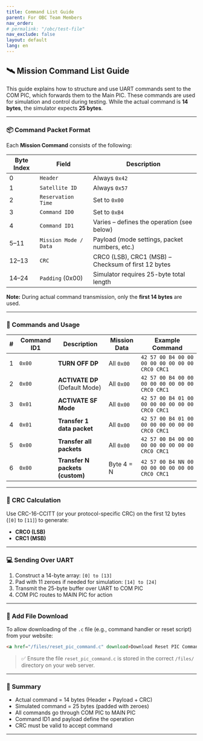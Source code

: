 ```yaml
---
title: Command List Guide 
parent: For OBC Team Members
nav_order: 
# permalink: "/obc/test-file"
nav_exclude: false
layout: default
lang: en
---
```


## 🛰️ Mission Command List Guide 

This guide explains how to structure and use UART commands sent to the COM PIC, which forwards them to the Main PIC. These commands are used for simulation and control during testing. While the actual command is **14 bytes**, the simulator expects **25 bytes**.

---

### 📦 Command Packet Format

Each **Mission Command** consists of the following:

| Byte Index | Field                 | Description                                         |
| ---------- | --------------------- | --------------------------------------------------- |
| 0          | `Header`              | Always `0x42`                                       |
| 1          | `Satellite ID`        | Always `0x57`                                       |
| 2          | `Reservation Time`    | Set to `0x00`                                       |
| 3          | `Command ID0`         | Set to `0xB4`                                       |
| 4          | `Command ID1`         | Varies – defines the operation (see below)          |
| 5–11       | `Mission Mode / Data` | Payload (mode settings, packet numbers, etc.)       |
| 12–13      | `CRC`                 | CRC0 (LSB), CRC1 (MSB) – Checksum of first 12 bytes |
| 14–24      | `Padding` (0x00)      | Simulator requires 25-byte total length             |

**Note:** During actual command transmission, only the **first 14 bytes** are used.

---

### 🔧 Commands and Usage

| # | Command ID1 | Description                     | Mission Data | Example Command                                 |
| - | ----------- | ------------------------------- | ------------ | ----------------------------------------------- |
| 1 | `0x00`      | **TURN OFF DP**                 | All `0x00`   | `42 57 00 B4 00 00 00 00 00 00 00 00 CRC0 CRC1` |
| 2 | `0x00`      | **ACTIVATE DP** (Default Mode)  | All `0x00`   | `42 57 00 B4 00 00 00 00 00 00 00 00 CRC0 CRC1` |
| 3 | `0x01`      | **ACTIVATE SF Mode**            | All `0x00`   | `42 57 00 B4 01 00 00 00 00 00 00 00 CRC0 CRC1` |
| 4 | `0x01`      | **Transfer 1 data packet**      | All `0x00`   | `42 57 00 B4 01 00 00 00 00 00 00 00 CRC0 CRC1` |
| 5 | `0x00`      | **Transfer all packets**        | All `0x00`   | `42 57 00 B4 00 00 00 00 00 00 00 00 CRC0 CRC1` |
| 6 | `0x00`      | **Transfer N packets (custom)** | Byte 4 = N   | `42 57 00 B4 NN 00 00 00 00 00 00 00 CRC0 CRC1` |

---

### 🧮 CRC Calculation

Use CRC-16-CCITT (or your protocol-specific CRC) on the first 12 bytes (`[0]` to `[11]`) to generate:

* **CRC0 (LSB)**
* **CRC1 (MSB)**

---

### 💻 Sending Over UART

1. Construct a 14-byte array: `[0] to [13]`
2. Pad with 11 zeroes if needed for simulation: `[14] to [24]`
3. Transmit the 25-byte buffer over UART to COM PIC
4. COM PIC routes to MAIN PIC for action

---

### 📁 Add File Download

To allow downloading of the `.c` file (e.g., command handler or reset script) from your website:

```html
<a href="/files/reset_pic_command.c" download>Download Reset PIC Command Code</a>
```

> ✅ Ensure the file `reset_pic_command.c` is stored in the correct `/files/` directory on your web server.

---

### 📘 Summary

* Actual command = 14 bytes (Header + Payload + CRC)
* Simulated command = 25 bytes (padded with zeroes)
* All commands go through COM PIC to MAIN PIC
* Command ID1 and payload define the operation
* CRC must be valid to accept command

---
